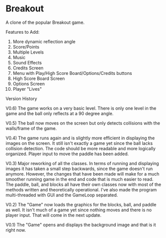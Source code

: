 # Breakout
A clone of the popular Breakout game.

Features to Add:

1) More dynamic reflection angle
2) Score/Points
3) Multiple Levels
4) Music
5) Sound Effects
6) Credits Screen
7) Menu with Play/High Score Board/Options/Credits buttons
8) High Score Board Screen
9) Options Screen
10) Player "Lives"

Version History

V0.6) The game works on a very basic level. There is only one level in the game and the ball only reflects at a 90 degree angle.

V0.5) The ball now moves on the screen but only detects collisions with the walls/frame of the game.

V0.4) The game runs again and is slightly more efficient in displaying the images on the screen. It still isn't exactly a game yet since the ball lacks collision detection. The code should be more readable and more logically organized. Player input to move the paddle has been added.

V0.3) Major reworking of all the classes. In terms of running and displaying images it has taken a small step backwards, since the game doesn't run anymore. However, the changes that have been made will make for a much smoother running game in the end and code that is much easier to read. The paddle, ball, and blocks all have their own classes now with most of the methods written and theoretically operational. I've also made the program multi-threaded with GUI and the GameLoop separated.

V0.2) The "Game" now loads the graphics for the blocks, ball, and paddle as well. It isn't much of a game yet since nothing moves and there is no player input. That will come in the next update.

V0.1) The "Game" opens and displays the background image and that is it right now.
